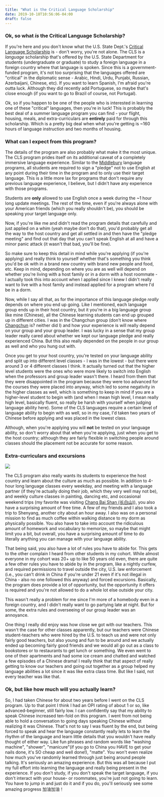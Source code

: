 ```yaml
---
title: "What is the Critical Language Scholarship"
date: 2019-10-18T10:56:06-04:00
draft: false
---
```


### Ok, so what _is_ the Critical Language Scholarship?

If you're here and you don't know what the U.S. State Dept.'s [Critical Language Scholarship](https://clscholarship.org/) is - don't worry, you're not alone. The CLS is a _language_ scholarship that's offered by the U.S. State Department for students (undergraduate or graduate) to study a foreign language in a foreign country where that language is spoken. Since this is a government-funded program, it's not too surprising that the languages offered are "critical" in the diplomatic sense - Arabic, Hindi, Urdu, Punjabi, Russian, Azerbaijani, Chinese, etc). If you want to learn Spanish, I'm afraid you're outta luck. Although they did recently add Portuguese, so maybe that's close enough (if you want to go to Brazil of course, not Portugal).

Ok, so if you happen to be one of the people who is interested in learning one of these "critical" languages, then you're in luck! This is probably the best deal of a summer language program you can find - your flight, housing, meals, and extra-curriculars are **entirely** paid for through this scholarship. Which is a pretty big deal when what you're getting is ~160 hours of language instruction and two months of housing.


### What can I expect from this program?

The details of the program are also probably what make it the most unique. The CLS program prides itself on its additional caveat of a completely immersive language experience. Similar to the [Middlebury](http://www.middlebury.edu/ls) language programs, all students are required to sign a "pledge" not to use English at any point during their time in the program and to only use their target language. This is a little more lax for programs that don't require any previous language experience, I believe, but I didn't have any experience with those programs.

Students are **only** allowed to use English once a week during the ~1 hour long update meetings. The rest of the time, even if you're always alone with your American friends (which you really shouldn't be), you should be speaking your target language only.

Now, if you're like me and didn't read the program details that carefully and just applied on a whim (yeah maybe don't do that), you'd probably get all the way to the host country and get all settled in and then have the "pledge meeting" and find out that day that you can't speak English at all and have a minor panic attack (it wasn't that bad, you'll be fine).

So make sure to keep this detail in mind while you're applying (if you're applying) and really think to yourself whether that's something you think you'd be ok with in a brand new country with brand new people and food, etc. Keep in mind, depending on where you are as well will depend on whether you're living with a host family or in a dorm with a host roommate - I actually took this into account when I applied since I knew I didn't really want to live with a host family and instead applied for a program where I'd be in a dorm.

Now, while I say all that, as for the importance of this language pledge _really_ depends on where you end up going. Like I mentioned, each language group ends up in their host country, but it you're in a big language group like mine (Chinese), all the Chinese learning students can end up grouped up in different cities. I was in the Changchun group (don't know where [Changchun](https://en.wikipedia.org/wiki/Changchun) is? neither did I) and how your experience is will really depend on your group and your group leader. I was lucky in a sense that my group leader really cared about whether we kept our language pledge and really experienced China. But this also really depended on the people in our group as well and who you hung out with.

Once you get to your host country, you're tested on your language ability and split up into different level classes - I was in the lowest - but there were around 3 or 4 different classes I think. It actually turned out that the higher level students were the ones who were more likely to switch into English when the professors and group leader wasn't there. I heard from them that they were disappointed in the program because they were too advanced for the courses they were placed into anyway, which led to some negativity in the higher classes as well, which is something to keep in mind if you are a higher-level student to begin with (and when I mean high level, I mean really high level, basically fluent, so really be harsh with yourself when judging language ability here). Some of the CLS languages require a certain level of language ability to begin with as well, so in my case, I'd taken two years of Chinese before applying and was placed in the lowest class.

Although, when you're applying you will **not** be tested on your language ability, so don't worry about that when you're applying, just when you get to the host country; although they are fairly flexible in switching people around classes should the placement not be accurate for some reason.

### Extra-curriculars and excursions

![](/images/chang_bai_shan.jpg)


The CLS program also really wants its students to experience the host country and learn about the culture as much as possible. In addition to 4-hour long language classes every weekday, and meeting with a language partner (if they're actually doing their job, which they very well may not be), and weekly culture classes in painting, dancing etc, and occasional weekend trips (my favorite was visiting [Chang Bai Shan (长白山)](https://en.wikipedia.org/wiki/Paektu_Mountain)), you also have a surprising amount of free time. A few of my friends and I also took a trip to Shenyang, another city about an hour away. I also was on a personal mission to find as much coffee within walking distance to my dorm as physically possible. You also have to take into account the ridiculous amount of homework and vocabulary to memorize, so maybe that might limit you a bit, but overall, you have a surprising amount of time to do literally anything you can manage with your language ability.

That being said, you also have a lot of rules you have to abide for. This gets to the other complain I heard from other students in my cohort. While almost everyone in my cohort was 20+ up to like 50 years old even, there are quite a few other rules you have to abide by in the program, like a nightly curfew, and required permissions to travel outside the city, U.S. law enforcement (i.e., you can't drink in China if you're under 21 even if it's not illegal in China - also no one followed this anyway) and forced excursions. Basically, the program does provide a lot of opportunity, but the opportunity it offers is required and you're not allowed to do a whole lot else outside your city.

This wasn't really a problem for me since I'm more of a homebody even in a foreign country, and I didn't really want to go partying late at night. But for some, the extra rules and overseeing of our group leader was an annoyance.

One thing I really did enjoy was how close we got with our teachers. This wasn't the case for other classes apparently, but our teachers were Chinese student-teachers who were hired by the U.S. to teach us and were not only fairly good teachers, but also young and fun to be around and we actually ended up becoming fairly good friends and we would all go out as a class to bookstores or to restaurants to get lunch or something. We even went to one of their apartments and had some ice cream and chatted and watched a few episodes of a Chinese drama! I really think that that aspect of really getting to know our teachers and going out together as a group helped my language abilities a lot since it was like extra class time. But like I said, not every teacher was like that.

### Ok, but like how much will you actually learn?

So, I had taken Chinese for about two years before I went on the CLS program. Up to that point I think I had an OPI rating of about 1 or so, like advanced-beginner, still fairly low. I can confidently say that my ability to speak Chinese increased ten-fold on this program. I went from not being able to hold a conversation to going days speaking Chinese without realizing it was Chinese. That's not to say I was fluent by the end, but being forced to speak and hear the language constantly really lets to learn the rhythm of the language and learn little details that you wouldn't have really thought of either way. Like fun phrases and random words like "washing machine", "shower", "manicure"(if you go to China you HAVE to get your nails done, it's SO cheap and well done!), "matte". You won't even realize how much you've randomly learned through just being around people talking. It's seriously an amazing experience. But this was all because I put my full effort into learning the language and really being present in the experience. If you don't study, if you don't speak the target language, if you don't interact with your house- or roommates, you're just not going to learn. You have to jump in and just do it and if you do, you'll seriously see some amazing progress 加油加油！
